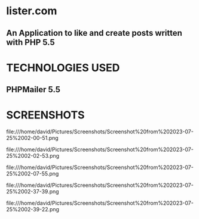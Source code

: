 # lister.com
## An Application to like and create posts written with PHP 5.5

# TECHNOLOGIES USED

## PHPMailer 5.5

# SCREENSHOTS

file:///home/david/Pictures/Screenshots/Screenshot%20from%202023-07-25%2002-00-51.png


file:///home/david/Pictures/Screenshots/Screenshot%20from%202023-07-25%2002-02-53.png


file:///home/david/Pictures/Screenshots/Screenshot%20from%202023-07-25%2002-07-55.png


file:///home/david/Pictures/Screenshots/Screenshot%20from%202023-07-25%2002-37-39.png


file:///home/david/Pictures/Screenshots/Screenshot%20from%202023-07-25%2002-39-22.png
